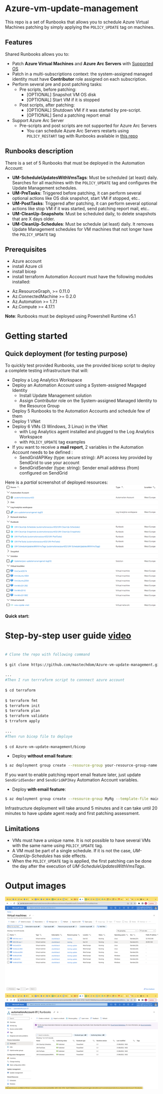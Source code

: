 # Azure-vm-update-management

This repo is a set of Runbooks that allows you to schedule Azure Virtual Machines patching by simply applying the `POLICY_UPDATE` tag on machines.

## Features

Shared Runbooks allows you to:
* Patch **Azure Virtual Machines** and **Azure Arc Servers** with [Supported OS](https://docs.microsoft.com/en-us/azure/automation/update-management/operating-system-requirements#supported-operating-systems)
* Patch in a multi-subscriptions context: the system-assigned managed identity must have **Contributor** role assigned on each subscription.
* Perform several pre and post patching tasks:
  * Pre scripts, before patching:
    * [OPTIONAL] Snapshot VM OS disk 
    * [OPTIONAL] Start VM if it is stopped 
  * Post scripts, after patching:
    * [OPTIONAL] Shutdown VM if it was started by pre-script.
    * [OPTIONAL] Send a patching report email
* Support Azure Arc Server
  * Pre-scripts and post scripts are not supported for Azure Arc Servers
    * You can schedule Azure Arc Servers restarts using `POLICY_RESTART` tag with Runbooks available in [this repo](https://github.com/mastechdom/Azure-vm-update-management)


## Runbooks description

There is a set of 5 Runbooks that must be deployed in the Automation Account:
* **UM-ScheduleUpdatesWithVmsTags**: Must be scheduled (at least) daily. Searches for all machines with the `POLICY_UPDATE` tag and configures the Update Management schedules.
* **UM-PreTasks**: Triggered before patching, it can perform several optional actions like OS disk snapshot, start VM if stopped, etc..
* **UM-PostTasks**: Triggered after patching, it can perform several optional actions like stop VM if it was started, send patching report mail, etc..
* **UM-CleanUp-Snapshots**: Must be scheduled daily, to delete snapshots that are X days older.
* **UM-CleanUp-Schedules**: Must be schedule (at least) daily. It removes Update Management schedules for VM machines that not longer have the `POLICY_UPDATE` tag

## Prerequisites
  - Azure account
  - install Azure cli
  - install bicep
  - install terraform
Automation Account must have the following modules installed:
* Az.ResourceGraph, >= 0.11.0
* Az.ConnectedMachine >= 0.2.0
* Az.Automation >= 1.7.1
* Az.Compute >= 4.17.1

**Note**: Runbooks must be deployed using Powershell Runtime v5.1 

# Getting started

## Quick deployment (for testing purpose)

To quickly test provided Runbooks, use the provided bicep script to deploy a complete testing infrastructure that will: 
* Deploy a Log Analytics Workspace
* Deploy an Automation Account using a System-assigned Magaged Identity
  * Install Update Management solution
  * Assign *Contributor* role on the System-assigned Managed Identity to the Resource Group
* Deploy 5 Runbooks to the Automation Accounts and schedule few of them
* Deploy 1 VNet
* Deploy 6 VMs (3 Windows, 3 Linux) in the VNet
  * with Log Analytics agent installed and plugged to the Log Analytics Workspace
  * with `POLICY_UPDATE` tag examples
* If you want to receive a **mail report**, 2 variables in the Automation Account needs to be defined : 
  * SendGridAPIKey (type: secure string): API access key provided by SendGrid to use your account
  * SendGridSender (type: string): Sender email address (from) configured on SendGrid

Here is a *partial* screenshot of deployed resources:
![Infrastructure](docs/quickstart-infrastructure.png) 

**Quick start:**

# Step-by-step user guide [video](https://drive.google.com/file/d/1fb2LIi4GCYfOMVR4a8SjO5t1i5L68z3c/view?usp=drive_link)

```bash

# Clone the repo with following command

$ git clone https://github.com/mastechdom/Azure-vm-update-management.git

...
#Then I run terrraform script to connnect azure account

$ cd terraform

$ terraform fmt
$ terraform init
$ terraform plan
$ terraform validate
$ trraform apply

...
#Then run bicep file to deploye

$ cd Azure-vm-update-management/bicep
```

* Deploy **without email feature**:
```bash
$ az deployment group create --resource-group your-resource-group-name --template-file main.bicep
```
If you want to enable patching report email feature later, just update `SendGridSender` and `SendGridAPIKey` Automation Account variables.

* Deploy **with email feature**:
```bash
$ az deployment group create --resource-group MyRg --template-file main.bicep --parameters SendGridSender="no-reply@mydomain.fr" SendGridAPIKey="SG.XXXXXXXXXXXXX-XXXXXXXXXXXXXXXXXXX-XXXXXXXXXXXXXXXXXXXXXXXX"
```
Infrastructure deployment will take around 5 minutes and it can take until 20 minutes to have update agent ready and first patching assessment. 

## Limitations

* VMs must have a unique name. It is not possible to have several VMs with the same name using `POLICY_UPDATE` tag.
* A VM must be part of a single schedule. If it is not the case, *UM-CleanUp-Schedules* has side effects.
* When the `POLICY_UPDATE` tag is applied, the first patching can be done the day after the execution of *UM-ScheduleUpdatesWithVmsTags*.


# Output images
![VM machines](docs/vm-machines.png)
![Runbooks](docs/vm-runbook.png)


